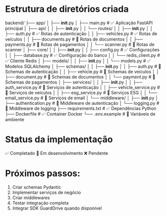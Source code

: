 # Estrutura de diretórios criada
backend/
├── app/
│   ├── __init__.py
│   ├── main.py                 # ✅ Aplicação FastAPI principal
│   ├── api/
│   │   ├── __init__.py
│   │   └── routes/
│   │       ├── __init__.py
│   │       ├── auth.py         # ✅ Rotas de autenticação
│   │       ├── vehicles.py     # ✅ Rotas de veículos
│   │       ├── documents.py    # 🔄 Rotas de documentos
│   │       ├── payments.py     # 🔄 Rotas de pagamentos
│   │       └── scanner.py      # 🔄 Rotas de scanner
│   ├── core/
│   │   ├── __init__.py
│   │   ├── config.py           # ✅ Configurações
│   │   ├── database.py         # ✅ Configuração do banco
│   │   └── redis_client.py     # ✅ Cliente Redis
│   ├── models/
│   │   ├── __init__.py
│   │   └── models.py           # ✅ Modelos SQLAlchemy
│   ├── schemas/
│   │   ├── __init__.py
│   │   ├── auth.py            # 🔄 Schemas de autenticação
│   │   ├── vehicle.py         # 🔄 Schemas de veículos
│   │   ├── document.py        # 🔄 Schemas de documentos
│   │   └── payment.py         # 🔄 Schemas de pagamentos
│   ├── services/
│   │   ├── __init__.py
│   │   ├── auth_service.py    # 🔄 Serviços de autenticação
│   │   ├── vehicle_service.py # 🔄 Serviços de veículos
│   │   ├── esg_service.py     # 🔄 Serviços ESG
│   │   └── email_service.py   # 🔄 Serviços de email
│   └── middleware/
│       ├── __init__.py
│       ├── authentication.py  # 🔄 Middleware de autenticação
│       └── logging.py         # 🔄 Middleware de logging
├── requirements.txt           # ✅ Dependências Python
├── Dockerfile                 # ✅ Container Docker
└── .env.example               # 🔄 Variáveis de ambiente

# Status da implementação
✅ Completado
🔄 Em desenvolvimento
❌ Pendente

# Próximos passos:
1. Criar schemas Pydantic
2. Implementar serviços de negócio
3. Criar middlewares
4. Testar integração completa
5. Integrar SDK GuardDrive quando disponível

